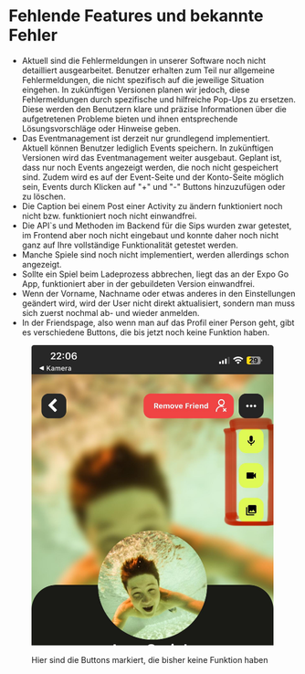 # Fehlende Features und bekannte Fehler

* Aktuell sind die Fehlermeldungen in unserer Software noch nicht detailliert ausgearbeitet. Benutzer erhalten zum Teil nur allgemeine Fehlermeldungen, die nicht spezifisch auf die jeweilige Situation eingehen. In zukünftigen Versionen planen wir jedoch, diese Fehlermeldungen durch spezifische und hilfreiche Pop-Ups zu ersetzen. Diese werden den Benutzern klare und präzise Informationen über die aufgetretenen Probleme bieten und ihnen entsprechende Lösungsvorschläge oder Hinweise geben.
* Das Eventmanagement ist derzeit nur grundlegend implementiert. Aktuell können Benutzer lediglich Events speichern. In zukünftigen Versionen wird das Eventmanagement weiter ausgebaut. Geplant ist, dass nur noch Events angezeigt werden, die noch nicht gespeichert sind. Zudem wird es auf der Event-Seite und der Konto-Seite möglich sein, Events durch Klicken auf "+" und "-" Buttons hinzuzufügen oder zu löschen.
* Die Caption bei einem Post einer Activity zu ändern funktioniert noch nicht bzw. funktioniert noch nicht einwandfrei.
* Die API\`s und Methoden im Backend für die Sips wurden zwar getestet, im Frontend aber noch nicht eingebaut und konnte daher noch nicht ganz auf Ihre vollständige Funktionalität getestet werden.
* Manche Spiele sind noch nicht implementiert, werden allerdings schon angezeigt.
* Sollte ein Spiel beim Ladeprozess abbrechen, liegt das an der Expo Go App, funktioniert aber in der gebuildeten Version einwandfrei.
* Wenn der Vorname, Nachname oder etwas anderes in den Einstellungen geändert wird, wird der User nicht direkt aktualisiert, sondern man muss sich zuerst nochmal ab- und wieder anmelden.
* In der Friendspage, also wenn man auf das Profil einer Person geht, gibt es verschiedene Buttons, die bis jetzt noch keine Funktion haben.

<figure><img src=".gitbook/assets/Buttons_ohne_Funktion.jpg" alt=""><figcaption><p>Hier sind die Buttons markiert, die bisher keine Funktion haben</p></figcaption></figure>

